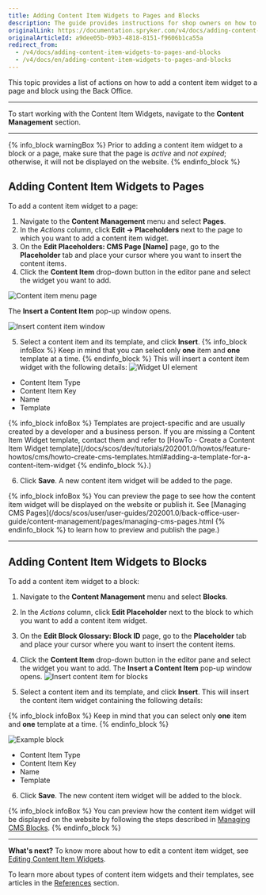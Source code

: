```yaml
---
title: Adding Content Item Widgets to Pages and Blocks
description: The guide provides instructions for shop owners on how to add content items to blocks and pages using content item widgets in the Back Office
originalLink: https://documentation.spryker.com/v4/docs/adding-content-item-widgets-to-pages-and-blocks
originalArticleId: a9dee05b-09b3-4818-8151-f9606b1ca55a
redirect_from:
  - /v4/docs/adding-content-item-widgets-to-pages-and-blocks
  - /v4/docs/en/adding-content-item-widgets-to-pages-and-blocks
---
```


This topic provides a list of actions on how to add a content item widget to a page and block using the Back Office.
***
To start working with the Content Item Widgets, navigate to the **Content Management** section.
***
{% info_block warningBox %}
Prior to adding a content item widget to a block or a page, make sure that the page is _active_ and _not expired_; otherwise, it will not be displayed on the website.
{% endinfo_block %}

## Adding Content Item Widgets to Pages
To add a content item widget to a page:

1. Navigate to the **Content Management** menu and select **Pages**.
2. In the _Actions_ column, click **Edit -> Placeholders** next to the page to which you want to add a content item widget. 
3. On the **Edit Placeholders: CMS Page [Name]** page, go to the **Placeholder** tab and place your cursor where you want to insert the content items.
4. Click the **Content Item** drop-down button in the editor pane and select the widget you want to add. 

![Content item menu page](https://spryker.s3.eu-central-1.amazonaws.com/docs/User+Guides/Back+Office+User+Guides/Content+Management+System/Content+Item+Widgets/Adding+Content+Item+Widgets+to+Pages+and+Blocks/content-item-menu-page.png) 

The **Insert a Content Item** pop-up window opens.

![Insert content item window](https://spryker.s3.eu-central-1.amazonaws.com/docs/User+Guides/Back+Office+User+Guides/Content+Management+System/Content+Item+Widgets/Adding+Content+Item+Widgets+to+Pages+and+Blocks/insert-content-item-window.png) 

5. Select a content item and its template, and click **Insert**. 
{% info_block infoBox %}
Keep in mind that you can select only **one** item and **one** template at a time.
{% endinfo_block %}
This will insert a content item widget with the following details: 
![Widget UI element](https://spryker.s3.eu-central-1.amazonaws.com/docs/User+Guides/Back+Office+User+Guides/Content+Management+System/Content+Item+Widgets/Adding+Content+Item+Widgets+to+Pages+and+Blocks/widget-ui-element.png) 

* Content Item Type
* Content Item Key
* Name
* Template

{% info_block infoBox %}
Templates are project-specific and are usually created by a developer and a business person. If you are missing a Content Item Widget template, contact them and refer to [HowTo - Create a Content Item Widget template](/docs/scos/dev/tutorials/202001.0/howtos/feature-howtos/cms/howto-create-cms-templates.html#adding-a-template-for-a-content-item-widget
{% endinfo_block %}.)

6. Click **Save**. A new content item widget will be added to the page.

{% info_block infoBox %}
You can preview the page to see how the content item widget will be displayed on the website or publish it. See  [Managing CMS Pages](/docs/scos/user/user-guides/202001.0/back-office-user-guide/content-management/pages/managing-cms-pages.html
{% endinfo_block %} to learn how to preview and publish the page.)
***
## Adding Content Item Widgets to Blocks
To add a content item widget to a block:

1. Navigate to the **Content Management** menu and select **Blocks**.
2. In the _Actions_ column, click **Edit Placeholder** next to the block to which you want to add a content item widget.
3. On the **Edit Block Glossary: Block ID** page, go to the **Placeholder** tab and place your cursor where you want to insert the content items.
4. Click the **Content Item** drop-down button in the editor pane and select the widget you want to add. The **Insert a Content Item** pop-up window opens.
![Insert content item for blocks](https://spryker.s3.eu-central-1.amazonaws.com/docs/User+Guides/Back+Office+User+Guides/Content+Management+System/Content+Item+Widgets/Adding+Content+Item+Widgets+to+Pages+and+Blocks/insert-content-item-widget-block.png) 

5. Select a content item and its template, and click **Insert**. This will insert the content item widget containing the following details:

{% info_block infoBox %}
Keep in mind that you can select only **one** item and **one** template at a time.
{% endinfo_block %}

![Example block](https://spryker.s3.eu-central-1.amazonaws.com/docs/User+Guides/Back+Office+User+Guides/Content+Management+System/Content+Item+Widgets/Adding+Content+Item+Widgets+to+Pages+and+Blocks/example-block.png) 

* Content Item Type
* Content Item Key
* Name
* Template

6. Click **Save**. The new content item widget will be added to the block. 

{% info_block infoBox %}
You can preview how the content item widget will be displayed on the website by following the steps described in  [Managing CMS Blocks](/docs/scos/user/user-guides/202001.0/back-office-user-guide/content-management/blocks/managing-cms-blocks.html).
{% endinfo_block %}
***
**What's next?**
To know more about how to edit a content item widget, see  [Editing Content Item Widgets](/docs/scos/user/user-guides/202001.0/back-office-user-guide/content-management/content-items/content-item-widgets/editing-content-item-widgets.html).

To learn more about types of content item widgets and their templates, see articles in the [References](/docs/scos/user/user-guides/202001.0/back-office-user-guide/content-management/content-items/content-item-widgets/references/content-item-widgets-templates-reference-information.html) section.
